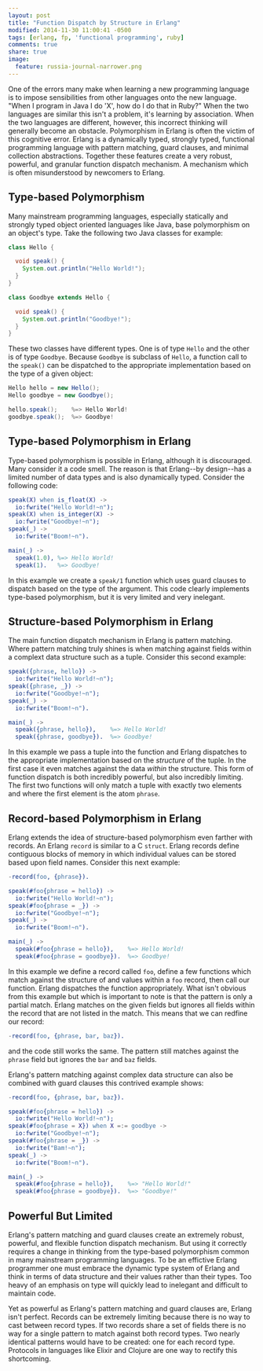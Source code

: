 ```yaml
---
layout: post
title: "Function Dispatch by Structure in Erlang"
modified: 2014-11-30 11:00:41 -0500
tags: [erlang, fp, 'functional programming', ruby]
comments: true
share: true  
image:
  feature: russia-journal-narrower.png
---
```


One of the errors many make when learning a new programming language is to impose sensibilities from other languages onto the
new language. "When I program in Java I do 'X', how do I do that in Ruby?" When the two languages are similar this isn't a
problem, it's learning by association. When the two languages are different, however, this incorrect thinking will generally
become an obstacle. Polymorphism in Erlang is often the victim of this cognitive error. Erlang is a dynamically typed,
strongly typed, functional programming language with pattern matching, guard clauses, and minimal collection abstractions.
Together these features create a very robust, powerful, and granular function dispatch mechanism. A mechanism which is
often misunderstood by newcomers to Erlang.

## Type-based Polymorphism

Many mainstream programming languages, especially statically and strongly typed object oriented languages like Java,
base polymorphism on an object's type. Take the following two Java classes for example:

```java
class Hello {

  void speak() {
    System.out.println("Hello World!");
  }
}

class Goodbye extends Hello {

  void speak() {
    System.out.println("Goodbye!");
  }
}
```

These two classes have different types. One is of type `Hello` and the other is of type `Goodbye`. Because `Goodbye` is
subclass of `Hello`, a function call to the `speak()` can be dispatched to the appropriate implementation based on the
type of a given object:

```java
Hello hello = new Hello();
Hello goodbye = new Goodbye();

hello.speak();    %=> Hello World!
goodbye.speak();  %=> Goodbye!
```

## Type-based Polymorphism in Erlang

Type-based polymorphism is possible in Erlang, although it is discouraged. Many consider it a code smell. The reason is
that Erlang--by design--has a limited number of data types and is also dynamically typed. Consider the following code:

```erlang
speak(X) when is_float(X) ->
  io:fwrite("Hello World!~n");
speak(X) when is_integer(X) ->
  io:fwrite("Goodbye!~n");
speak(_) ->
  io:fwrite("Boom!~n").

main(_) ->
  speak(1.0), %=> Hello World!
  speak(1).   %=> Goodbye!
```

In this example we create a `speak/1` function which uses guard clauses to dispatch based on the type of the argument.
This code clearly implements type-based polymorphism, but it is very limited and very inelegant.

## Structure-based Polymorphism in Erlang

The main function dispatch mechanism in Erlang is pattern matching. Where pattern matching truly shines is when matching
against fields within a complext data structure such as a tuple. Consider this second example:

```erlang
speak({phrase, hello}) ->
  io:fwrite("Hello World!~n");
speak({phrase, _}) ->
  io:fwrite("Goodbye!~n");
speak(_) ->
  io:fwrite("Boom!~n").

main(_) ->
  speak({phrase, hello}),    %=> Hello World!
  speak({phrase, goodbye}).  %=> Goodbye!
```

In this example we pass a tuple into the function and Erlang dispatches to the appropriate implementation based on the
*structure* of the tuple. In the first case it even matches against the data *within* the structure. This form of
function dispatch is both incredibly powerful, but also incredibly limiting. The first two functions will only match
a tuple with exactly two elements and where the first element is the atom `phrase`.

## Record-based Polymorphism in Erlang

Erlang extends the idea of structure-based polymorphism even farther with records. An Erlang `record` is similar to
a C `struct`. Erlang records define contiguous blocks of memory in which individual values can be stored based upon
field names. Consider this next example:

```erlang
-record(foo, {phrase}).

speak(#foo{phrase = hello}) ->
  io:fwrite("Hello World!~n");
speak(#foo{phrase = _}) ->
  io:fwrite("Goodbye!~n");
speak(_) ->
  io:fwrite("Boom!~n").

main(_) ->
  speak(#foo{phrase = hello}),    %=> Hello World!
  speak(#foo{phrase = goodbye}).  %=> Goodbye!
```

In this example we define a record called `foo`, define a few functions which match against the structure of and
values within a `foo` record, then call our function. Erlang dispatches the function appropriately. What isn't
obvious from this example but which is important to note is that the pattern is only a partial match. Erlang
matches on the given fields but ignores all fields within the record that are not listed in the match. This means
that we can redfine our record:

```erlang
-record(foo, {phrase, bar, baz}).
```

and the code still works the same. The pattern still matches against the `phrase` field but ignores the `bar`
and `baz` fields.

Erlang's pattern matching against complex data structure can also be combined with guard clauses this contrived
example shows:

```erlang
-record(foo, {phrase, bar, baz}).

speak(#foo{phrase = hello}) ->
  io:fwrite("Hello World!~n");
speak(#foo{phrase = X}) when X =:= goodbye ->
  io:fwrite("Goodbye!~n");
speak(#foo{phrase = _}) ->
  io:fwrite("Bam!~n");
speak(_) ->
  io:fwrite("Boom!~n").

main(_) ->
  speak(#foo{phrase = hello}),    %=> "Hello World!"
  speak(#foo{phrase = goodbye}).  %=> "Goodbye!"
```

## Powerful But Limited

Erlang's pattern matching and guard clauses create an extremely robust, powerful, and flexible function dispatch
mechanism. But using it correctly requires a change in thinking from the type-based polymorphism common in many
mainstream programming languages. To be an effictive Erlang programmer one must embrace the dynamic type system
of Erlang and think in terms of data structure and their values rather than their types. Too heavy of an
emphasis on type will quickly lead to inelegant and difficult to maintain code.

Yet as powerful as Erlang's pattern matching and guard clauses are, Erlang isn't perfect. Records can be extremely
limiting because there is no way to cast between record types. If two records share a set of fields there is no
way for a single pattern to match against both record types. Two nearly identical patterns would have to be
created: one for each record type. Protocols in languages like Elixir and Clojure are one way to rectify this
shortcoming.
